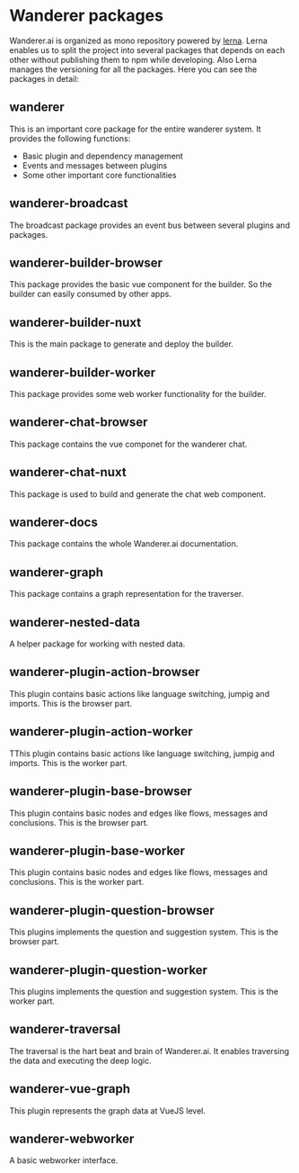 # Wanderer packages
Wanderer.ai is organized as mono repository powered by [lerna](https://lerna.js.org/). Lerna enables us to split the project into several packages that depends on each other without publishing them to npm while developing. Also Lerna manages the versioning for all the packages. Here you can see the packages in detail:

## wanderer
This is an important core package for the entire wanderer system. It provides the following functions:
* Basic plugin and dependency management
* Events and messages between plugins
* Some other important core functionalities

## wanderer-broadcast
The broadcast package provides an event bus between several plugins and packages.

## wanderer-builder-browser
This package provides the basic vue component for the builder.
So the builder can easily consumed by other apps.

## wanderer-builder-nuxt
This is the main package to generate and deploy the builder.

## wanderer-builder-worker
This package provides some web worker functionality for the builder.

## wanderer-chat-browser
This package contains the vue componet for the wanderer chat.

## wanderer-chat-nuxt
This package is used to build and generate the chat web component.

## wanderer-docs
This package contains the whole Wanderer.ai documentation.

## wanderer-graph
This package contains a graph representation for the traverser.

## wanderer-nested-data
A helper package for working with nested data.

## wanderer-plugin-action-browser
This plugin contains basic actions like language switching, jumpig and imports. This is the browser part.

## wanderer-plugin-action-worker
TThis plugin contains basic actions like language switching, jumpig and imports. This is the worker part.

## wanderer-plugin-base-browser
This plugin contains basic nodes and edges like flows, messages and conclusions. This is the browser part.

## wanderer-plugin-base-worker
This plugin contains basic nodes and edges like flows, messages and conclusions. This is the worker part.

## wanderer-plugin-question-browser
This plugins implements the question and suggestion system. This is the browser part.

## wanderer-plugin-question-worker
This plugins implements the question and suggestion system. This is the worker part.

## wanderer-traversal
The traversal is the hart beat and brain of Wanderer.ai. It enables traversing the data and executing the deep logic.

## wanderer-vue-graph
This plugin represents the graph data at VueJS level.

## wanderer-webworker
A basic webworker interface.
